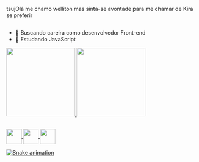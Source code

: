 tsujOlá me chamo welliton mas sinta-se avontade para me chamar de Kira se preferir
##
- 🔭 Buscando careira como desenvolvedor Front-end
- 🌱 Estudando JavaScript

<div >
  <a href="https://github.com/Kira-Sann">
  <img height="180em" src="https://github-readme-stats.vercel.app/api/top-langs/?username=Kira-Sann&layout=compact&langs_count=7&theme=tokyonight"/>
  <img height="180em" src="https://github-readme-stats.vercel.app/api?username=Kira-Sann&show_icons=true&theme=tokyonight&include_all_commits=true&count_private=true"/>
</div>

##

<div>
  <img align="center" width="40" src="https://cdn.jsdelivr.net/gh/devicons/devicon/icons/html5/html5-original.svg" />
  <img align="center" width="40" src="https://cdn.jsdelivr.net/gh/devicons/devicon/icons/css3/css3-original.svg" />  
  <img align="center" width="40" src="https://cdn.jsdelivr.net/gh/devicons/devicon/icons/javascript/javascript-original.svg" />
</div>

![Snake animation](https://github.com/Kira-Sann/KiraSann/blob/output/github-contribution-grid-snake.svg)
